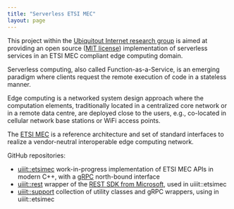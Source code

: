 ```yaml
---
title: "Serverless ETSI MEC"
layout: page
---
```


This project within the [Ubiquitout Internet research group](http://cnd.iit.cnr.it/) is aimed at providing an open source ([MIT license](https://en.wikipedia.org/wiki/MIT_License)) implementation of serverless services in an ETSI MEC compliant edge computing domain.

Serverless computing, also called Function-as-a-Service, is an emerging paradigm where clients request the remote execution of code in a stateless manner.

Edge computing is a networked system design approach where the computation elements, traditionally located in a centralized core network or in a remote data centre, are deployed close to the users, e.g., co-located in cellular network base stations or WiFi access points.

The [ETSI MEC](https://www.etsi.org/technologies/multi-access-edge-computing) is a reference architecture and set of standard interfaces to realize a vendor-neutral interoperable edge computing network.

GitHub repositories:

- [uiiit::etsimec](https://github.com/ccicconetti/etsimec) work-in-progress implementation of ETSI MEC APIs in modern C++, with a [gRPC](https://grpc.io/) north-bound interface
- [uiiit::rest](https://github.com/ccicconetti/rest) wrapper of the [REST SDK from Microsoft](https://github.com/Microsoft/cpprestsdk), used in uiiit::etsimec
- [uiiit::support](https://github.com/ccicconetti/support) collection of utility classes and gRPC wrappers, using in uiiit::etsimec
